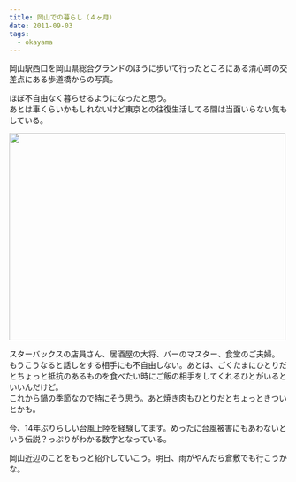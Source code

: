 ```yaml
---
title: 岡山での暮らし（４ヶ月）
date: 2011-09-03
tags:
  - okayama
---
```

岡山駅西口を岡山県総合グランドのほうに歩いて行ったところにある清心町の交差点にある歩道橋からの写真。

ほぼ不自由なく暮らせるようになったと思う。<br>
あとは車くらいかもしれないけど東京との往復生活してる間は当面いらない気もしている。

<a href="http://www.flickr.com/photos/shigeki_takeguchi/6105458856/" title="Untitled by shigeki.takeguchi, on Flickr"><img src="http://farm7.static.flickr.com/6192/6105458856_da2b92d279.jpg" width="500" height="375" alt=""></a>


スターバックスの店員さん、居酒屋の大将、バーのマスター、食堂のご夫婦。<br>
もうこうなると話しをする相手にも不自由しない。あとは、ごくたまにひとりだとちょっと抵抗のあるものを食べたい時にご飯の相手をしてくれるひとがいるといいんだけど。<br>
これから鍋の季節なので特にそう思う。あと焼き肉もひとりだとちょっときついとかも。

今、14年ぶりらしい台風上陸を経験してます。めったに台風被害にもあわないという伝説？っぷりがわかる数字となっている。

岡山近辺のことをもっと紹介していこう。明日、雨がやんだら倉敷でも行こうかな。
